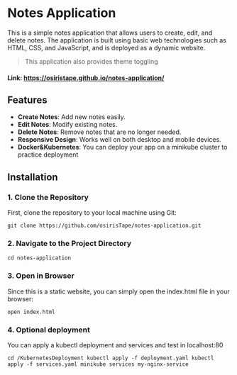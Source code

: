 # Notes Application

This is a simple notes application that allows users to create, edit, and delete notes. The application is built using basic web technologies such as HTML, CSS, and JavaScript, and is deployed as a dynamic website.

> This application also provides theme toggling

#### Link: https://osiristape.github.io/notes-application/

## Features

- **Create Notes**: Add new notes easily.
- **Edit Notes**: Modify existing notes.
- **Delete Notes**: Remove notes that are no longer needed.
- **Responsive Design**: Works well on both desktop and mobile devices.
- **Docker&Kubernetes**: You can deploy your app on a minikube cluster to practice deployment

## Installation

### 1. Clone the Repository

First, clone the repository to your local machine using Git:

```
git clone https://github.com/osirisTape/notes-application.git
```

### 2. Navigate to the Project Directory

```
cd notes-application
```

### 3. Open in Browser

Since this is a static website, you can simply open the index.html file in your browser:

```
open index.html
```

### 4. Optional deployment

You can apply a kubectl deployment and services and test in localhost:80 

``
cd /KubernetesDeployment
kubectl apply -f deployment.yaml
kubectl apply -f services.yaml
minikube services my-nginx-service
``
